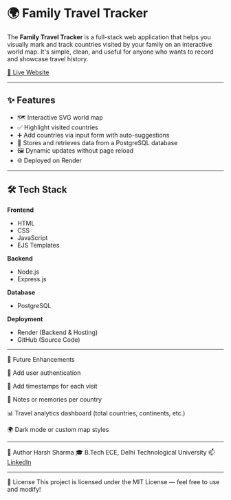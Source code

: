 # 🌍 Family Travel Tracker

The **Family Travel Tracker** is a full-stack web application that helps you visually mark and track countries visited by your family on an interactive world map. It's simple, clean, and useful for anyone who wants to record and showcase travel history.

[🔗 Live Website](https://family-travel-tracker-yhg6.onrender.com/)

---

## ✨ Features

- 🗺️ Interactive SVG world map
- ✅ Highlight visited countries
- ➕ Add countries via input form with auto-suggestions
- 💾 Stores and retrieves data from a PostgreSQL database
- 🖼️ Dynamic updates without page reload
- 🌐 Deployed on Render

---

## 🛠️ Tech Stack

**Frontend**
- HTML
- CSS
- JavaScript
- EJS Templates

**Backend**
- Node.js
- Express.js

**Database**
- PostgreSQL

**Deployment**
- Render (Backend & Hosting)
- GitHub (Source Code)

---

🔮 Future Enhancements

👥 Add user authentication

📆 Add timestamps for each visit

📝 Notes or memories per country

📊 Travel analytics dashboard (total countries, continents, etc.)

🌍 Dark mode or custom map styles

---

👤 Author
Harsh Sharma
🎓 B.Tech ECE, Delhi Technological University
📫 [LinkedIn](https://www.linkedin.com/in/harsh-sharma-b26098257/)

---

📝 License
This project is licensed under the MIT License — feel free to use and modify!
